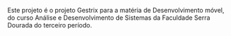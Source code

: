 Este projeto é o projeto Gestrix para a matéria de Desenvolvimento móvel, do curso Análise e Desenvolvimento de Sistemas da Faculdade Serra Dourada do terceiro período.
